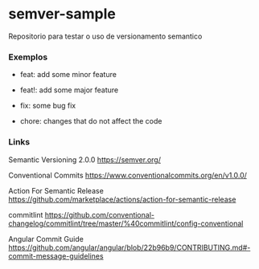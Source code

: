 # semver-sample

Repositorio para testar o uso de versionamento semantico

### Exemplos

* feat: add some minor feature

* feat!: add some major feature

* fix: some bug fix

* chore: changes that do not affect the code


### Links 

Semantic Versioning 2.0.0
https://semver.org/

Conventional Commits
https://www.conventionalcommits.org/en/v1.0.0/

Action For Semantic Release
https://github.com/marketplace/actions/action-for-semantic-release

commitlint
https://github.com/conventional-changelog/commitlint/tree/master/%40commitlint/config-conventional

Angular Commit Guide
https://github.com/angular/angular/blob/22b96b9/CONTRIBUTING.md#-commit-message-guidelines
